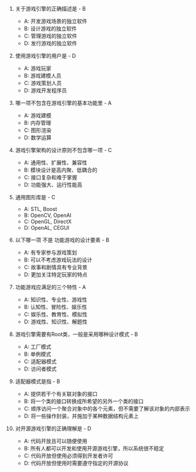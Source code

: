 1. 关于游戏引擎的正确描述是 - B
    - A: 开发游戏场景的独立软件
    - B: 设计游戏的独立软件
    - C: 管理游戏的独立软件
    - D: 发行游戏的独立软件

2. 使用游戏引擎的用户是 - D
    - A: 游戏玩家
    - B: 游戏建模人员
    - C: 游戏策划人员
    - D: 游戏开发程序员

3. 哪一项不包含在游戏引擎的基本功能里 - A
    - A: 游戏建模
    - B: 内存管理
    - C: 图形渲染
    - D: 数学运算

4. 游戏引擎架构的设计原则不包含哪一项 - C
    - A: 通用性、扩展性、兼容性
    - B: 模块设计是高内聚、低耦合的
    - C: 接口复杂和难于掌握
    - D: 功能强大、运行性能高

5. 通用图形库是 - C
    - A: STL, Boost
    - B: OpenCV, OpenAI
    - C: OpenGL, DirectX
    - D: OpenAL, CEGUI

6. 以下哪一项 不是 功能游戏的设计要素 - B
    - A: 有专家参与游戏策划
    - B: 可以不考虑游戏玩法的设计
    - C: 故事和剧情具有专业背景
    - D: 更加关注特定玩家的特点

7. 功能游戏应满足的三个特性 - A
    - A: 知识性、专业性、游戏性
    - B: 认知性、冒险性、娱乐性
    - C: 娱乐性、教育性、模拟性
    - D: 游戏性、知识性、解题性

8. 游戏引擎需要有Root类，一般是采用哪种设计模式 - B
    - A: 工厂模式
    - B: 单例模式
    - C: 适配器模式
    - D: 访问者模式

9. 适配器模式是指 - B
    - A: 提供若干个有关联对象的接口
    - B: 将一个类的接口转换成所希望的另外一个类的接口
    - C: 顺序访问一个聚合对象中的各个元素，但不需要了解该对象的内部表示
    - D: 将一些操作封装，并施加于某种数据结构元素上

10. 对开源游戏引擎的正确理解是 - D
    - A: 代码开放且可以随便使用
    - B: 所有人都可以开发和使用开源游戏引擎，所以系统很不稳定
    - C: 代码开放但使用必须得到开发者许可
    - D: 代码开放但使用时需要遵守指定的开源协议
